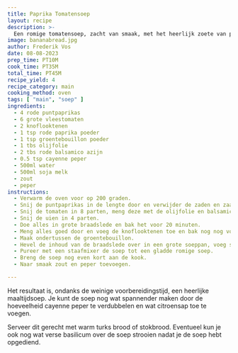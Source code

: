 ```yaml
---
title: Paprika Tomatensoep
layout: recipe
description: >-
  Een romige tomatensoep, zacht van smaak, met het heerlijk zoete van puntpaprikas 
image: bananabread.jpg
author: Frederik Vos
date: 08-08-2023
prep_time: PT10M 
cook_time: PT35M
total_time: PT45M
recipe_yield: 4
recipe_category: main
cooking_method: oven
tags: [ "main", "soep" ]
ingredients:
  - 4 rode puntpaprikas
  - 6 grote vleestomaten
  - 2 knoflooktenen
  - 1 tsp rode paprika poeder
  - 1 tsp groentebouillon poeder
  - 1 tbs olijfolie
  - 2 tbs rode balsamico azijn
  - 0.5 tsp cayenne peper
  - 500ml water
  - 500ml soja melk
  - zout 
  - peper
instructions:
  - Verwarm de oven voor op 200 graden.
  - Snij de puntpaprikas in de lengte door en verwijder de zaden en zaadlijsten.
  - Snij de tomaten in 8 parten, meng deze met de olijfolie en balsamico azijn en een theelepel zout.
  - Snij de uien in 4 parten.
  - Doe alles in grote braadslede en bak het voor 20 minuten.
  - Meng alles goed door en voeg de knoflooktenen toe en bak nog nog voor 5 minuten.
  - Maak ondertussen de groentebouillon.
  - Hevel de inhoud van de braadslede over in een grote soeppan, voeg sojamelk, paprikapoeder en cayenne peper toe.
  - Pureer met een staafmixer de soep tot een gladde romige soep.
  - Breng de soep nog even kort aan de kook.
  - Naar smaak zout en peper toevoegen.

---
```


Het resultaat is, ondanks de weinige voorbereidingstijd, een heerlijke maaltijdsoep. 
Je kunt de soep nog wat spannender maken door de hoeveelheid cayenne peper te verdubbelen en wat citroensap toe te voegen.

Serveer dit gerecht met warm turks brood of stokbrood.
Eventueel kun je ook nog wat verse basilicum over de soep strooien nadat je de soep hebt opgediend.
